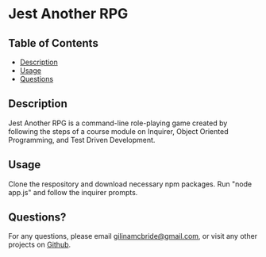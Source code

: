 # Jest Another RPG

## Table of Contents

- [Description](#description)
- [Usage](#usage)
- [Questions](#questions)

## Description

Jest Another RPG is a command-line role-playing game created by following the steps of a course module on Inquirer, Object Oriented Programming, and Test Driven Development.

## Usage

Clone the respository and download necessary npm packages. Run "node app.js" and follow the inquirer prompts.

## Questions?

For any questions, please email gilinamcbride@gmail.com, or visit any other projects on [Github](github.com/gilinamcbride).

